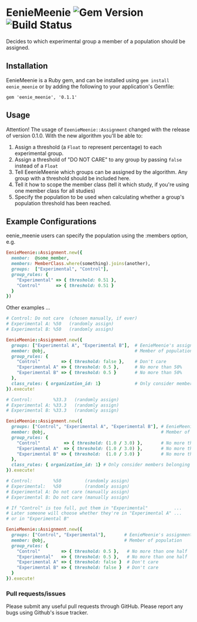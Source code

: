 EenieMeenie <img src="https://badge.fury.io/rb/eenie_meenie.png" alt="Gem Version" /> <img src="https://travis-ci.org/rthbound/eenie_meenie.png?branch=master" alt="Build Status" />
========

Decides to which experimental group a member of a population should be assigned.

Installation
------------

EenieMeenie is a Ruby gem, and can be installed using `gem install eenie_meenie` or by adding the following to your application's Gemfile:

    gem 'eenie_meenie', '0.1.1'

Usage
-----

Attention! The usage of `EeenieMeenie::Assignment` changed with the release of version 0.1.0.  With the new algorithm you'll be able to:

1. Assign a threshold (a `Float` to represent percentage) to each experimental group.
2. Assign a threshold of "DO NOT CARE" to any group by passing `false` instead of a `Float`
3. Tell EeenieMeenie which groups can be assigned by the algorithm.  Any group with a threshold should be included here.
4. Tell it how to scope the member class (tell it which study, if you're using one member class for all studies)
5. Specify the population to be used when calculating whether a group's population threshold has been reached.

Example Configurations
----------------------

eenie_meenie users can specify the population
using the :members option, e.g.

```ruby
EenieMeenie::Assignment.new({
  member:  @some_member,
  members: MemberClass.where(something).joins(another),
  groups:  ["Experimental", "Control"],
  group_rules: {
    "Experimental" => { threshold: 0.51 },
    "Control"      => { threshold: 0.51 }
  }
})
```

Other examples ...

```ruby
# Control: Do not care  (chosen manually, if ever)
# Experimental A: %50   (randomly assign)
# Experimental B: %50   (randomly assign)

EenieMeenie::Assignment.new({
  groups: ["Experimental A", "Experimental B"],  # EenieMeenie's assignment options
  member: @obj,                                  # Member of population
  group_rules: {
    "Control"        => { threshold: false },    # Don't care
    "Experimental A" => { threshold: 0.5 },      # No more than 50%
    "Experimental B" => { threshold: 0.5 }       # No more than 50%
  },
  class_rules: { organization_id: 1}             # Only consider members belonging to Organization 1
}).execute!
```

```ruby
# Control:        %33.3   (randomly assign)
# Experimental A: %33.3   (randomly assign)
# Experimental B: %33.3   (randomly assign)

EenieMeenie::Assignment.new({
  groups: ["Control", "Experimental A", "Experimental B"], # EenieMeenie's assignment options
  member: @obj,                                            # Member of population
  group_rules: {
    "Control"         => { threshold: (1.0 / 3.0) },       # No more than one-third
    "Experimental A"  => { threshold: (1.0 / 3.0) },       # No more than one-third
    "Experimental B" => { threshold:  (1.0 / 3.0) }        # No more than one-third
  },
  class_rules: { organization_id: 1} # Only consider members belonging to Organization 1
}).execute!
```

```ruby
# Control:        %50         (randomly assign)
# Experimental:   %50         (randomly assign)
# Experimental A: Do not care (manually assign)
# Experimental B: Do not care (manually assign)

# If "Control" is too full, put them in "Experimental"          ...
# Later someone will choose whether they're in "Experimental A" ...
# or in "Experimental B"

EenieMeenie::Assignment.new({
  groups: ["Control", "Experimental"],       # EenieMeenie's assignment options
  member: @obj,                              # Member of population
  group_rules: {
    "Control"        => { threshold: 0.5 },   # No more than one half
    "Experimental"   => { threshold: 0.5 },   # No more than one half
    "Experimental A" => { threshold: false }  # Don't care
    "Experimental B" => { threshold: false }  # Don't care
  }
}).execute!
```

### Pull requests/issues

Please submit any useful pull requests through GitHub. Please report any bugs using Github's issue tracker.
